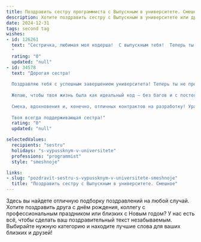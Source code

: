 ```yaml
---
title: Поздравить сестру программиста с Выпускным в университете. Смешное
description: Хотите поздравить сестру с Выпускным в университете или другим праздником? Наш ИИ создаст незабываемое поздравление, а вы обязательно выделитесь среди других.  
date: 2024-12-31
tags: second tag
wishes:
- id: 126261
  text: "Сестричка, любимая моя кодерша!  С выпускным тебя!  Теперь ты не просто гуманитарий с калькулятором, а  полноценный программист, способный подчинить себе компьютерную вселенную (ну или хотя бы написать программу, которая сама будет за тебя посуду мыть!).  Пусть баги обходят тебя стороной, а зарплаты растут быстрее, чем количество строк кода в твоих проектах!  Поздравляю с новым этапом жизни, полным шестнадцатеричной радости и бесконечных возможностей!
  "
  rating: "0"
  updated: "null"
- id: 34578
  text: "Дорогая сестра!
  
  Поздравляю тебя с успешным завершением университета! Теперь ты не просто программист, а настоящий кодо-маг! 🌟 Раньше ты писала «Hello, World!», а теперь смело можешь сказать «Привет, жизнь!».
  
  Желаю, чтобы твоя жизнь была как идеальный код — без багов и с постоянным обновлением счастья. Пусть каждый алгоритм ведет к успеху, а математика приличных зарплат не покидает твои подсчетные навыки! Впереди много новых проектов, и не забудь, что главный в жизни компилятор — это ты сама!
  
  Смеха, вдохновения и, конечно, отличных контрактов на разработку! Ура, к выпуску! 🎉
  
  Твоя всегда поддерживающая сестра!"
  rating: "0"
  updated: "null"

selectedValues:
  recipients: "sestru"
  holidays: "s-vypussknym-v-universitete"
  professions: "programmist"
  style: "smeshnoje"

links:
- slug: "pozdravit-sestru-s-vypussknym-v-universitete-smeshnoje"
  title: "Поздравить сестру с Выпускным в университете. Смешное"
---
```


Здесь вы найдете отличную подборку поздравлений на любой случай.
Хотите поздравить друга с днём рождения, коллегу с профессиональным праздником или близких с Новым годом? У нас есть всё, чтобы сделать ваш поздравительный текст незабываемым. Выбирайте нужную категорию и находите лучшие слова для ваших близких и друзей!
